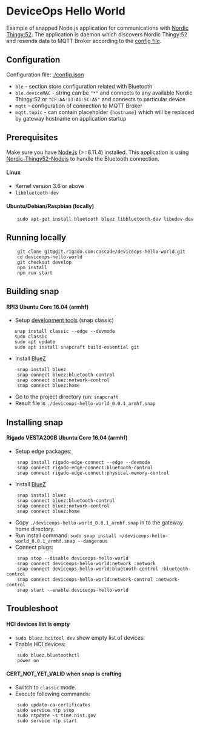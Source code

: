 DeviceOps Hello World
====
Example of snapped Node.js application for communications with [Nordic Thingy:52](https://www.nordicsemi.com/eng/Products/Nordic-Thingy-52).
The application is daemon which discovers Nordic Thingy:52 and resends data to MQTT Broker according to the [config file](./config.json).

## Configuration

Configuration file: [./config.json](./config.json)
 
 * `ble` - section store configuration related with Bluetooth
 * `ble.deviceMAC` - string can be `"*"` and connects to any available Nordic Thingy:52 or `"CF:AA:13:A1:5C:A5"` and connects to particular device
 * `mqtt` - configuration of connection to MQTT Broker
 * `mqtt.topic` - can contain placeholder `{hostname}` which will be replaced by gateway hostname on application startup

## Prerequisites

Make sure you have [Node.js](http://nodejs.org/) (>=6.11.4) installed.
This application is using [Nordic-Thingy52-Nodejs](https://github.com/NordicPlayground/Nordic-Thingy52-Nodejs) to handle the Bluetooth connection.

#### Linux

 * Kernel version 3.6 or above
 * ```libbluetooth-dev```

#### Ubuntu/Debian/Raspbian (locally)

```
    sudo apt-get install bluetooth bluez libbluetooth-dev libudev-dev
```

## Running locally
```
    git clone git@git.rigado.com:cascade/deviceops-hello-world.git
    cd deviceops-hello-world
    git checkout develop
    npm install
    npm run start
```

## Building snap

#### RPI3 Ubuntu Core 16.04 (armhf)

 * Setup [development tools](https://developer.ubuntu.com/core/get-started/developer-setup) (snap classic)
```
   snap install classic --edge --devmode
   sudo classic
   sudo apt update
   sudo apt install snapcraft build-essential git
```
 * Install [BlueZ](http://www.bluez.org/)
```
    snap install bluez
    snap connect bluez:bluetooth-control
    snap connect bluez:network-control
    snap connect bluez:home
```
 * Go to the project directory run: ```snapcraft```
 * Result file is `./deviceops-hello-world_0.0.1_armhf.snap`

## Installing snap

#### Rigado VESTA200B Ubuntu Core 16.04 (armhf)
 
 * Setup edge packages:
```
    snap install rigado-edge-connect --edge --devmode
    snap connect rigado-edge-connect:bluetooth-control
    snap connect rigado-edge-connect:physical-memory-control
```
 * Install [BlueZ](http://www.bluez.org/)
```
    snap install bluez
    snap connect bluez:bluetooth-control
    snap connect bluez:network-control
    snap connect bluez:home
```
 * Copy `./deviceops-hello-world_0.0.1_armhf.snap` in to the gateway home directory.
 * Run install command: `sudo snap install ~/deviceops-hello-world_0.0.1_armhf.snap --dangerous`
 * Connect plugs:
```
    snap stop --disable deviceops-hello-world
    snap connect deviceops-hello-world:network :network
    snap connect deviceops-hello-world:bluetooth-control :bluetooth-control
    snap connect deviceops-hello-world:network-control :network-control
    snap start --enable deviceops-hello-world
```

## Troubleshoot

#### HCI devices list is empty

 * `sudo bluez.hcitool dev` show empty list of devices. 
 * Enable HCI devices:
```
    sudo bluez.bluetoothctl
    power on
```

#### CERT_NOT_YET_VALID when snap is crafting
 
 * Switch to `classic` mode.
 * Execute following commands:
```
    sudo update-ca-certificates
    sudo service ntp stop
    sudo ntpdate -s time.nist.gov
    sudo service ntp start
```